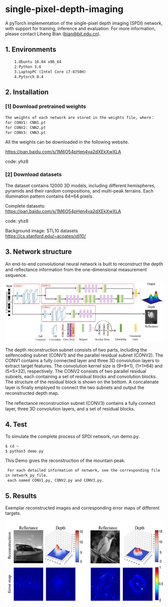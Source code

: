 # single-pixel-depth-imaging
A pyTorch implementation of the single-pixel depth imaging (SPDI) network, with support for training, inference and evaluation. For more information, please contact Liheng Bian (bian@bit.edu.cn).

## 1. Environments

        1.Ubuntu 16.04 x86_64 
        2.Python 3.6 
        3.LaptopPC (Intel Core i7-8750H) 
        4.Pytorch 0.4 


## 2. Installation

### [1] Download pretrained weights
    
    The weights of each network are stored in the weights file, where： 
    for CONV1: CNN1.pt  
    for CONV2: CNN2.pt
    for CONV3: CNN3.pt 
    
  All the weights can be downloaded in the following website.
    
  https://pan.baidu.com/s/1M6O54pHen4va2dXEkXwXLA
  
  code: yhz8
  

### [2] Download datasets 
The dataset contains 12000 3D models, including different hemispheres, pyramids and their random compositions, and multi-peak terrains. Each illumination pattern contains 64×64 pixels.
 
  Complete datasets:  <br>
  https://pan.baidu.com/s/1M6O54pHen4va2dXEkXwXLA
  
  code: yhz8
  
  Background image: STL10 datasets  <br>
  https://cs.stanford.edu/~acoates/stl10/ 
  
  
  
## 3. Network structure
An end-to-end convolutional neural network is built to reconstruct the depth and reﬂectance information from the one-dimensional measurement sequence. <br>
    
 <div align=center><img height="190" width="600" src="http://github.com/bianlab/single-pixel-depth-imaging/raw/master/images/network.png"/></div> 
 
 The depth reconstruction subnet consists of two parts, including the selfencoding subnet (CONV1) and the parallel residual subnet (CONV2). The CONV1 contains a fully connected layer and three 3D convolution layers to extract target features. The convolution kernel size is (9×9×1), (1×1×64) and (5×5×32), respectively. The CONV2 consists of two parallel residual subnets, each containing a set of residual blocks and convolution blocks. The structure of the residual block is shown on the bottom. A concatenate layer is ﬁnally employed to connect the two subnets and output the reconstructed depth map. 
 
 The reﬂectance reconstruction subnet (CONV3) contains a fully connect layer, three 3D convolution layers, and a set of residual blocks.
  
## 4. Test 
To simulate the complete process of SPDI network, run demo.py. 
    
    $ cd ~ 
    $ python3 demo.py 

This Demo gives the reconstruction of the mountain peak. 

     For each detailed information of network, see the corresponding file in network_py_file.
     each named CONV1.py, CONV2.py and CONV3.py.

## 5. Results
Exemplar reconstructed images and corresponding error maps of different targets.
    
 <div align=center><img  height="263" width="600" src="https://github.com/bianlab/single-pixel-depth-imaging/raw/master/images/simulation.png"/></div>

<br>
